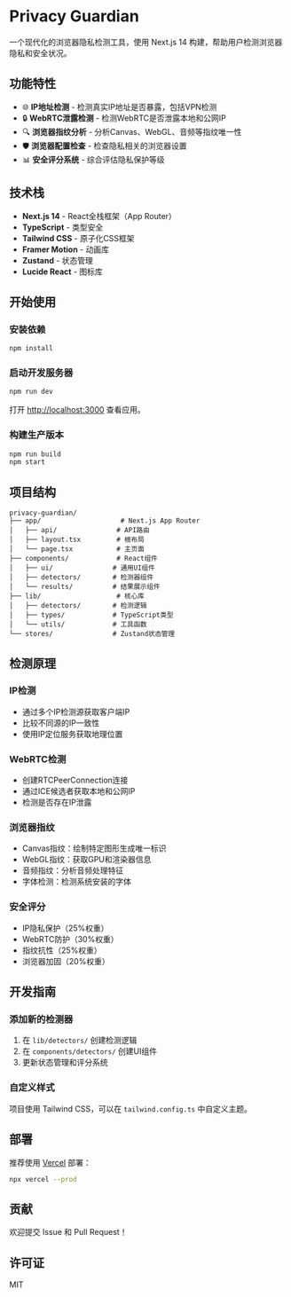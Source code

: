 # Privacy Guardian

一个现代化的浏览器隐私检测工具，使用 Next.js 14 构建，帮助用户检测浏览器隐私和安全状况。

## 功能特性

- 🌐 **IP地址检测** - 检测真实IP地址是否暴露，包括VPN检测
- 🔒 **WebRTC泄露检测** - 检测WebRTC是否泄露本地和公网IP
- 🔍 **浏览器指纹分析** - 分析Canvas、WebGL、音频等指纹唯一性
- 🛡️ **浏览器配置检查** - 检查隐私相关的浏览器设置
- 📊 **安全评分系统** - 综合评估隐私保护等级

## 技术栈

- **Next.js 14** - React全栈框架（App Router）
- **TypeScript** - 类型安全
- **Tailwind CSS** - 原子化CSS框架
- **Framer Motion** - 动画库
- **Zustand** - 状态管理
- **Lucide React** - 图标库

## 开始使用

### 安装依赖

```bash
npm install
```

### 启动开发服务器

```bash
npm run dev
```

打开 [http://localhost:3000](http://localhost:3000) 查看应用。

### 构建生产版本

```bash
npm run build
npm start
```

## 项目结构

```
privacy-guardian/
├── app/                    # Next.js App Router
│   ├── api/               # API路由
│   ├── layout.tsx         # 根布局
│   └── page.tsx           # 主页面
├── components/            # React组件
│   ├── ui/               # 通用UI组件
│   ├── detectors/        # 检测器组件
│   └── results/          # 结果展示组件
├── lib/                   # 核心库
│   ├── detectors/        # 检测逻辑
│   ├── types/            # TypeScript类型
│   └── utils/            # 工具函数
└── stores/               # Zustand状态管理
```

## 检测原理

### IP检测
- 通过多个IP检测源获取客户端IP
- 比较不同源的IP一致性
- 使用IP定位服务获取地理位置

### WebRTC检测
- 创建RTCPeerConnection连接
- 通过ICE候选者获取本地和公网IP
- 检测是否存在IP泄露

### 浏览器指纹
- Canvas指纹：绘制特定图形生成唯一标识
- WebGL指纹：获取GPU和渲染器信息
- 音频指纹：分析音频处理特征
- 字体检测：检测系统安装的字体

### 安全评分
- IP隐私保护（25%权重）
- WebRTC防护（30%权重）
- 指纹抗性（25%权重）
- 浏览器加固（20%权重）

## 开发指南

### 添加新的检测器

1. 在 `lib/detectors/` 创建检测逻辑
2. 在 `components/detectors/` 创建UI组件
3. 更新状态管理和评分系统

### 自定义样式

项目使用 Tailwind CSS，可以在 `tailwind.config.ts` 中自定义主题。

## 部署

推荐使用 [Vercel](https://vercel.com) 部署：

```bash
npx vercel --prod
```

## 贡献

欢迎提交 Issue 和 Pull Request！

## 许可证

MIT